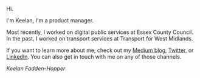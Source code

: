 Hi.

I'm Keelan, I'm a product manager.

Most recently, I worked on digital public services at Essex County Council. In the past, I worked on transport services at Transport for West Midlands.

If you want to learn more about me, check out my [Medium blog](https://keelanfh.medium.com/), [Twitter](https://twitter.com/keelan_fh), or [LinkedIn](https://www.linkedin.com/in/keelanfh/). You can also get in touch with me on any of those channels.

*Keelan Fadden-Hopper*
